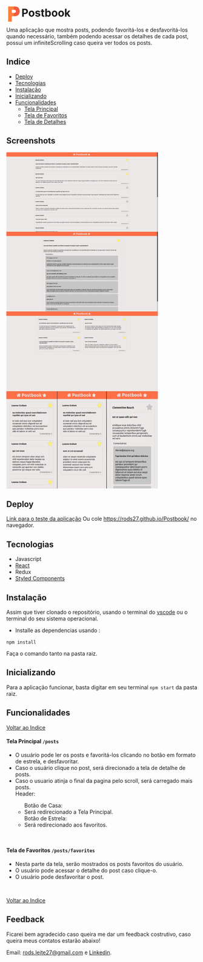 
# <img align="left" src="public/favicon.ico" width="40" /> Postbook 

Uma aplicação que mostra posts, podendo favoritá-los e desfavoritá-los quando necessário, também podendo acessar os detalhes de cada post, possui um infiniteScrolling caso queira ver todos os posts.

## Indice
* [Deploy](#deploy)
* [Tecnologias](#tecnologias)
* [Instalação](#instalação)
* [Inicializando](#Inicializando)
* [Funcionalidades](#funcionalidades)
  * [Tela Principal](#telaprincipal---posts)
  * [Tela de Favoritos](#teladefavoritos---posts---favorites)
  * [Tela de Detalhes](#teladefavoritos---posts---id)

## Screenshots

<img align="left" src="public/img/1.jpg" width="400" />

<img align="center" src="public/img/2.jpg" width="400" />

<img align="left" src="public/img/3.jpg" width="400" />

<img align="center" src="public/img/4.jpg" width="400" />

## Deploy
<a href=https://rods27.github.io/Postbook/ target="blank">Link para o teste da aplicação</a>
Ou cole https://rods27.github.io/Postbook/ no navegador.

## Tecnologias
<ul>
  <li>Javascript</li>
  <li><a href="https://reactjs.org">React</a></li>
  <li>Redux</li>
  <li><a href="https://styled-components.com/">Styled Components</a></li>
</ul>

## Instalação
Assim que tiver clonado o repositório, usando o terminal do [vscode](https://code.visualstudio.com/) ou o terminal do seu sistema operacional.
- Installe as dependencias usando :
```
npm install
```
Faça o comando tanto na pasta raiz.

## Inicializando
Para a aplicação funcionar, basta digitar em seu terminal ```npm start``` da pasta raiz.


## Funcionalidades
[Voltar ao Indice](#indice)
#### Tela Principal ```/posts``` 
  <ul>
    <li>O usuário pode ler os posts e favoritá-los clicando no botão em formato de estrela, e desfavoritar.</li>
    <li>Caso o usuário clique no post, será direcionado a tela de detalhe de posts.</li>
    <li>Caso o usuario atinja o final da pagina pelo scroll, será carregado mais posts.</li>
    Header:
    <ul>
      Botão de Casa:
      <li>Será redirecionado a Tela Principal.</li>
      Botão de Estrela:
      <li>Será redirecionado aos favoritos.</li>
    </ul>
  </ul><br>
  
 #### Tela de Favoritos  ```/posts/favorites```
  <ul>
    <li>Nesta parte da tela, serão mostrados os posts favoritos do usuário.</li>
    <li>O usuário pode acessar o detalhe do post caso clique-o.</li>
    <li>O usuário pode desfavoritar o post.</li>
  </ul><br>
  
 [Voltar ao Indice](#indice)
## Feedback 

Ficarei bem agradecido caso queira me dar um feedback costrutivo, caso queira meus contatos estarão abaixo!

Email: rods.leite27@gmail.com e <a href="https://linkedin.com/in/rodrigoleite27">Linkedin</a>.
